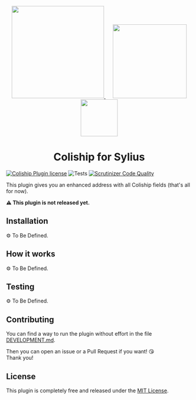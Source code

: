 <p align="center">
    <a href="https://monsieurbiz.com" target="_blank">
        <img src="https://monsieurbiz.com/logo.png" width="250px" />
    </a>
    &nbsp;&nbsp;&nbsp;&nbsp;
    <a href="https://sylius.com" target="_blank">
        <img src="https://demo.sylius.com/assets/shop/img/logo.png" width="200px" />
    </a>
    <br/>
    <img src="https://monsieurbiz.com/assets/images/sylius_badge_extension-artisan.png" width="100">
</p>



<h1 align="center">Coliship for Sylius</h1>

[![Coliship Plugin license](https://img.shields.io/github/license/monsieurbiz/SyliusColishipPlugin?public)](https://github.com/monsieurbiz/SyliusColishipPlugin/blob/master/LICENSE)
![Tests](https://github.com/monsieurbiz/SyliusColishipPlugin/workflows/Tests/badge.svg?branch=master)
[![Scrutinizer Code Quality](https://img.shields.io/scrutinizer/quality/g/monsieurbiz/SyliusColishipPlugin/master?logo=scrutinizer)](https://scrutinizer-ci.com/g/monsieurbiz/SyliusColishipPlugin/?branch=master)

This plugin gives you an enhanced address with all Coliship fields (that's all for now).

**⚠️ This plugin is not released yet.**

## Installation

⚙️ To Be Defined.

## How it works

⚙️ To Be Defined.

## Testing

⚙️ To Be Defined.

## Contributing

You can find a way to run the plugin without effort in the file [DEVELOPMENT.md](./DEVELOPMENT.md).

Then you can open an issue or a Pull Request if you want! 😘  
Thank you!

## License

This plugin is completely free and released under the [MIT License](https://github.com/monsieurbiz/SyliusColishipPlugin/blob/master/LICENSE).
